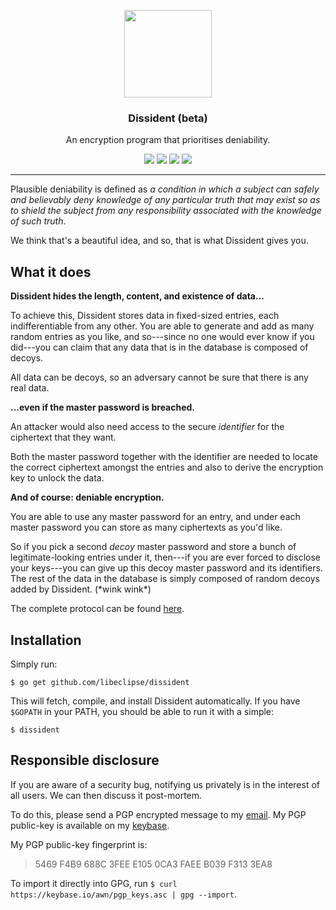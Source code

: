<p align="center">
  <img src="https://cdn.rawgit.com/libeclipse/dissident/master/logo.svg" height="140" />
  <h3 align="center">Dissident (beta)</h3>
  <p align="center">An encryption program that prioritises deniability.</p>
  <p align="center">
    <a href="https://travis-ci.org/libeclipse/dissident"><img src="https://travis-ci.org/libeclipse/dissident.svg?branch=master"></a>
    <a href="https://ci.appveyor.com/project/libeclipse/dissident/branch/master"><img src="https://ci.appveyor.com/api/projects/status/9v38wh14fa6klc7v/branch/master?svg=true"></a>
    <a href="https://dependencyci.com/github/libeclipse/dissident"><img src="https://dependencyci.com/github/libeclipse/dissident/badge"></a>
    <a href="https://goreportcard.com/report/github.com/libeclipse/dissident"><img src="https://goreportcard.com/badge/github.com/libeclipse/dissident"></a>
  </p>
</p>

---

Plausible deniability is defined as *a condition in which a subject can safely and believably deny knowledge of any particular truth that may exist so as to shield the subject from any responsibility associated with the knowledge of such truth*.

We think that's a beautiful idea, and so, that is what Dissident gives you.

## What it does

**Dissident hides the length, content, and existence of data...**

To achieve this, Dissident stores data in fixed-sized entries, each indifferentiable from any other. You are able to generate and add as many random entries as you like, and so---since no one would ever know if you did---you can claim that any data that is in the database is composed of decoys.

All data can be decoys, so an adversary cannot be sure that there is any real data.

**...even if the master password is breached.**

An attacker would also need access to the secure *identifier* for the ciphertext that they want.

Both the master password together with the identifier are needed to locate the correct ciphertext amongst the entries and also to derive the encryption key to unlock the data.

**And of course: deniable encryption.**

You are able to use any master password for an entry, and under each master password you can store as many ciphertexts as you'd like.

So if you pick a second *decoy* master password and store a bunch of legitimate-looking entries under it, then---if you are ever forced to disclose your keys---you can give up this decoy master password and its identifiers. The rest of the data in the database is simply composed of random decoys added by Dissident. (\*wink wink\*)

The complete protocol can be found [here](PROTOCOL).

## Installation

Simply run:

`$ go get github.com/libeclipse/dissident`

This will fetch, compile, and install Dissident automatically. If you have `$GOPATH` in your PATH, you should be able to run it with a simple:

`$ dissident`

## Responsible disclosure

If you are aware of a security bug, notifying us privately is in the interest of all users. We can then discuss it post-mortem.

To do this, please send a PGP encrypted message to my [email](mailto:awn@cryptolosophy.io). My PGP public-key is available on my [keybase](https://keybase.io/awn).

My PGP public-key fingerprint is:

> 5469 F4B9 688C 3FEE E105 0CA3 FAEE B039 F313 3EA8

To import it directly into GPG, run `$ curl https://keybase.io/awn/pgp_keys.asc | gpg --import`.
